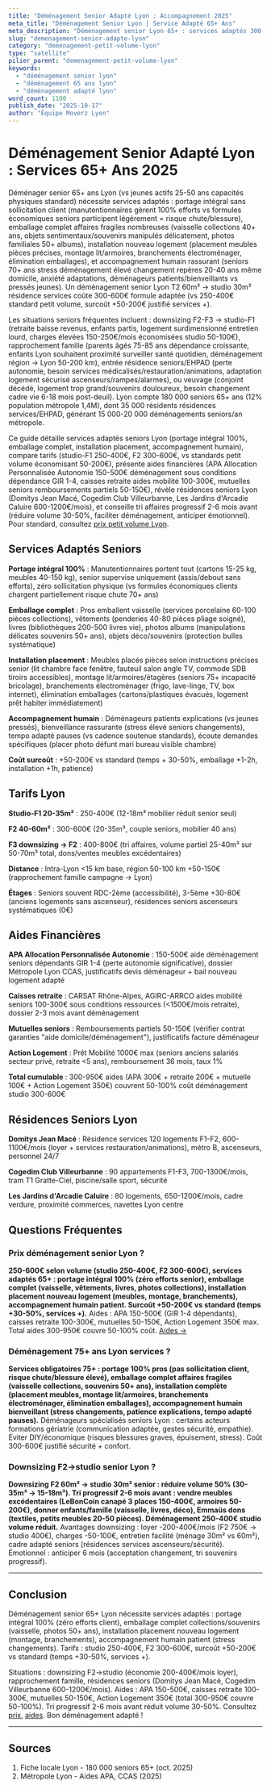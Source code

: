 ```yaml
---
title: "Déménagement Senior Adapté Lyon : Accompagnement 2025"
meta_title: "Déménagement Senior Lyon | Service Adapté 65+ Ans"
meta_description: "Déménagement senior Lyon 65+ : services adaptés 300-600€ (emballage, portage, installation), aides APA 150-500€. Résidences seniors, F2→studio."
slug: "demenagement-senior-adapte-lyon"
category: "demenagement-petit-volume-lyon"
type: "satellite"
pilier_parent: "demenagement-petit-volume-lyon"
keywords:
  - "déménagement senior lyon"
  - "déménagement 65 ans lyon"
  - "déménagement adapté lyon"
word_count: 1100
publish_date: "2025-10-17"
author: "Équipe Moverz Lyon"
---
```


# Déménagement Senior Adapté Lyon : Services 65+ Ans 2025

Déménager senior 65+ ans Lyon (vs jeunes actifs 25-50 ans capacités physiques standard) nécessite services adaptés : portage intégral sans sollicitation client (manutentionnaires gèrent 100% efforts vs formules économiques seniors participent légèrement = risque chute/blessure), emballage complet affaires fragiles nombreuses (vaisselle collections 40+ ans, objets sentimentaux/souvenirs manipulés délicatement, photos familiales 50+ albums), installation nouveau logement (placement meubles pièces précises, montage lit/armoires, branchements électroménager, élimination emballages), et accompagnement humain rassurant (seniors 70+ ans stress déménagement élevé changement repères 20-40 ans même domicile, anxiété adaptations, déménageurs patients/bienveillants vs pressés jeunes). Un déménagement senior Lyon T2 60m² → studio 30m² résidence services coûte 300-600€ formule adaptée (vs 250-400€ standard petit volume, surcoût +50-200€ justifié services +).

Les situations seniors fréquentes incluent : downsizing F2-F3 → studio-F1 (retraite baisse revenus, enfants partis, logement surdimensionné entretien lourd, charges élevées 150-250€/mois économisées studio 50-100€), rapprochement famille (parents âgés 75-85 ans dépendance croissante, enfants Lyon souhaitent proximité surveiller santé quotidien, déménagement région → Lyon 50-200 km), entrée résidence seniors/EHPAD (perte autonomie, besoin services médicalisés/restauration/animations, adaptation logement sécurisé ascenseurs/rampes/alarmes), ou veuvage (conjoint décédé, logement trop grand/souvenirs douloureux, besoin changement cadre vie 6-18 mois post-deuil). Lyon compte 180 000 seniors 65+ ans (12% population métropole 1,4M), dont 35 000 résidents résidences services/EHPAD, générant 15 000-20 000 déménagements seniors/an métropole.

Ce guide détaille services adaptés seniors Lyon (portage intégral 100%, emballage complet, installation placement, accompagnement humain), compare tarifs (studio-F1 250-400€, F2 300-600€, vs standards petit volume économisant 50-200€), présente aides financières (APA Allocation Personnalisée Autonomie 150-500€ déménagement sous conditions dépendance GIR 1-4, caisses retraite aides mobilité 100-300€, mutuelles seniors remboursements partiels 50-150€), révèle résidences seniors Lyon (Domitys Jean Macé, Cogedim Club Villeurbanne, Les Jardins d'Arcadie Caluire 600-1200€/mois), et conseille tri affaires progressif 2-6 mois avant (réduire volume 30-50%, faciliter déménagement, anticiper émotionnel). Pour standard, consultez [prix petit volume Lyon](/blog/satellites/prix-petit-demenagement-lyon).

## Services Adaptés Seniors

**Portage intégral 100%** : Manutentionnaires portent tout (cartons 15-25 kg, meubles 40-150 kg), senior supervise uniquement (assis/debout sans efforts), zéro sollicitation physique (vs formules économiques clients chargent partiellement risque chute 70+ ans)

**Emballage complet** : Pros emballent vaisselle (services porcelaine 60-100 pièces collections), vêtements (penderies 40-80 pièces pliage soigné), livres (bibliothèques 200-500 livres vie), photos albums (manipulations délicates souvenirs 50+ ans), objets déco/souvenirs (protection bulles systématique)

**Installation placement** : Meubles placés pièces selon instructions précises senior (lit chambre face fenêtre, fauteuil salon angle TV, commode SDB tiroirs accessibles), montage lit/armoires/étagères (seniors 75+ incapacité bricolage), branchements électroménager (frigo, lave-linge, TV, box internet), élimination emballages (cartons/plastiques évacués, logement prêt habiter immédiatement)

**Accompagnement humain** : Déménageurs patients explications (vs jeunes pressés), bienveillance rassurante (stress élevé seniors changements), tempo adapté pauses (vs cadence soutenue standards), écoute demandes spécifiques (placer photo défunt mari bureau visible chambre)

**Coût surcoût** : +50-200€ vs standard (temps + 30-50%, emballage +1-2h, installation +1h, patience)

## Tarifs Lyon

**Studio-F1 20-35m²** : 250-400€ (12-18m³ mobilier réduit senior seul)

**F2 40-60m²** : 300-600€ (20-35m³, couple seniors, mobilier 40 ans)

**F3 downsizing → F2** : 400-800€ (tri affaires, volume partiel 25-40m³ sur 50-70m³ total, dons/ventes meubles excédentaires)

**Distance** : Intra-Lyon <15 km base, région 50-100 km +50-150€ (rapprochement famille campagne → Lyon)

**Étages** : Seniors souvent RDC-2ème (accessibilité), 3-5ème +30-80€ (anciens logements sans ascenseur), résidences seniors ascenseurs systématiques (0€)

## Aides Financières

**APA Allocation Personnalisée Autonomie** : 150-500€ aide déménagement seniors dépendants GIR 1-4 (perte autonomie significative), dossier Métropole Lyon CCAS, justificatifs devis déménageur + bail nouveau logement adapté

**Caisses retraite** : CARSAT Rhône-Alpes, AGIRC-ARRCO aides mobilité seniors 100-300€ sous conditions ressources (<1500€/mois retraite), dossier 2-3 mois avant déménagement

**Mutuelles seniors** : Remboursements partiels 50-150€ (vérifier contrat garanties "aide domicile/déménagement"), justificatifs facture déménageur

**Action Logement** : Prêt Mobilité 1000€ max (seniors anciens salariés secteur privé, retraite <5 ans), remboursement 36 mois, taux 1%

**Total cumulable** : 300-950€ aides (APA 300€ + retraite 200€ + mutuelle 100€ + Action Logement 350€) couvrent 50-100% coût déménagement studio 300-600€

## Résidences Seniors Lyon

**Domitys Jean Macé** : Résidence services 120 logements F1-F2, 600-1100€/mois (loyer + services restauration/animations), métro B, ascenseurs, personnel 24/7

**Cogedim Club Villeurbanne** : 90 appartements F1-F3, 700-1300€/mois, tram T1 Gratte-Ciel, piscine/salle sport, sécurité

**Les Jardins d'Arcadie Caluire** : 80 logements, 650-1200€/mois, cadre verdure, proximité commerces, navettes Lyon centre

## Questions Fréquentes

### Prix déménagement senior Lyon ?

**250-600€ selon volume (studio 250-400€, F2 300-600€), services adaptés 65+ : portage intégral 100% (zéro efforts senior), emballage complet (vaisselle, vêtements, livres, photos collections), installation placement nouveau logement (meubles, montage, branchements), accompagnement humain patient. Surcoût +50-200€ vs standard (temps +30-50%, services +).** Aides : APA 150-500€ (GIR 1-4 dépendants), caisses retraite 100-300€, mutuelles 50-150€, Action Logement 350€ max. Total aides 300-950€ couvre 50-100% coût. [Aides →](/blog/demenagement-lyon-pas-cher/aide-financiere-demenagement-lyon)

### Déménagement 75+ ans Lyon services ?

**Services obligatoires 75+ : portage 100% pros (pas sollicitation client, risque chute/blessure élevé), emballage complet affaires fragiles (vaisselle collections, souvenirs 50+ ans), installation complète (placement meubles, montage lit/armoires, branchements électroménager, élimination emballages), accompagnement humain bienveillant (stress changements, patience explications, tempo adapté pauses).** Déménageurs spécialisés seniors Lyon : certains acteurs formations gériatrie (communication adaptée, gestes sécurité, empathie). Éviter DIY/économique (risques blessures graves, épuisement, stress). Coût 300-600€ justifié sécurité + confort.

### Downsizing F2→studio senior Lyon ?

**Downsizing F2 60m² → studio 30m² senior : réduire volume 50% (30-35m³ → 15-18m³). Tri progressif 2-6 mois avant : vendre meubles excédentaires (LeBonCoin canapé 3 places 150-400€, armoires 50-200€), donner enfants/famille (vaisselle, livres, déco), Emmaüs dons (textiles, petits meubles 20-50 pièces). Déménagement 250-400€ studio volume réduit.** Avantages downsizing : loyer -200-400€/mois (F2 750€ → studio 400€), charges -50-100€, entretien facilité (ménage 30m² vs 60m²), cadre adapté seniors (résidences services ascenseurs/sécurité). Émotionnel : anticiper 6 mois (acceptation changement, tri souvenirs progressif).

---

## Conclusion

Déménagement senior 65+ Lyon nécessite services adaptés : portage intégral 100% (zéro efforts client), emballage complet collections/souvenirs (vaisselle, photos 50+ ans), installation placement nouveau logement (montage, branchements), accompagnement humain patient (stress changements). Tarifs : studio 250-400€, F2 300-600€, surcoût +50-200€ vs standard (temps +30-50%, services +).

Situations : downsizing F2→studio (économie 200-400€/mois loyer), rapprochement famille, résidences seniors (Domitys Jean Macé, Cogedim Villeurbanne 600-1200€/mois). Aides : APA 150-500€, caisses retraite 100-300€, mutuelles 50-150€, Action Logement 350€ (total 300-950€ couvre 50-100%). Tri progressif 2-6 mois avant réduit volume 30-50%. Consultez [prix](/blog/satellites/prix-petit-demenagement-lyon), [aides](/blog/demenagement-lyon-pas-cher/aide-financiere-demenagement-lyon). Bon déménagement adapté !

---

## Sources

1. Fiche locale Lyon - 180 000 seniors 65+ (oct. 2025)
2. Métropole Lyon - Aides APA, CCAS (2025)


